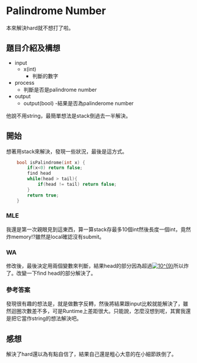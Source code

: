 # Palindrome Number
本來解決hard就不想打了啦。

## 題目介紹及構想
- input
  - x(int)
    - 判斷的數字
- process
  - 判斷是否是palindrome number
- output
  - output(bool)
    -結果是否為palinderome number

他說不用string，最簡單想法是stack倒過去一半解決。

## 開始
想著用stack來解決，發現一些狀況，最後是這方式。
```C++ =
    bool isPalindrome(int x) {
        if(x<0) return false;
        find head
        while(head > tail){
            if(head != tail) return false;
        }
        return true;
    }
```

### MLE
我還是第一次親眼見到這東西，算一算stack存最多10個int然後長度一個int，竟然炸memory!?雖然是local確認沒有submit。

### WA
修改後，最後決定用兩個變數來判斷，結果head的部分因為超過<a href="https://www.codecogs.com/eqnedit.php?latex=10^{9}" target="_blank"><img src="https://latex.codecogs.com/gif.latex?10^{9}" title="10^{9}" /></a>所以炸了。改變一下find head的部分解決了。

### 參考答案
發現很有趣的想法是，就是做數字反轉，然後將結果跟input比較就能解決了，雖然迴圈次數差不多，可是Runtime上差距很大。只能說，怎麼沒想到呢，其實我還是把它當作string的想法解決吧。

## 感想
解決了hard還以為有點自信了，結果自己還是粗心大意的在小細節跌倒了。